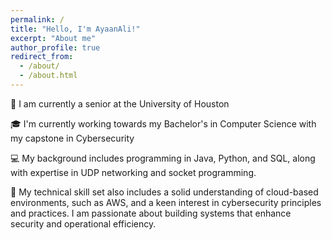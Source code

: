 ```yaml
---
permalink: /
title: "Hello, I'm AyaanAli!"
excerpt: "About me"
author_profile: true
redirect_from: 
  - /about/
  - /about.html
---
```


🏫 I am currently a senior at the University of Houston

🎓 I'm currently working towards my Bachelor's in Computer Science with my capstone in Cybersecurity

💻 My background includes programming in Java, Python, and SQL, along with expertise in UDP networking and socket programming.

🛜 My technical skill set also includes a solid understanding of cloud-based environments, such as AWS, and a keen interest in cybersecurity principles and practices. I am passionate about building systems that enhance security and operational efficiency.




